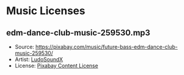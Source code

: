 # Music Licenses

## edm-dance-club-music-259530.mp3

- Source: https://pixabay.com/music/future-bass-edm-dance-club-music-259530/
- Artist: [LudoSoundX](https://pixabay.com/users/ludosoundx-45163192/)
- License: [Pixabay Content License](https://pixabay.com/service/license-summary/)
